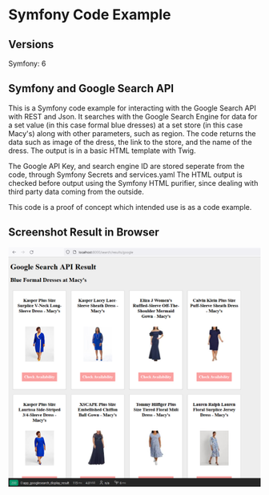 # Symfony Code Example

## Versions

Symfony: 6

## Symfony and Google Search API

This is a Symfony code example for interacting with the Google Search API with REST and Json. 
It searches with the Google Search Engine for data for a set value (in this case formal blue dresses) at a set store (in this case Macy's) along with other parameters, such as region. The code returns the data such as image of the dress, the link to the store, and the name of the dress. The output is in a basic HTML template with Twig.


The Google API Key, and search engine ID are stored seperate from the code, through Symfony Secrets and services.yaml
The HTML output is checked before output using the Symfony HTML purifier, since dealing with third party data coming from the outside.

This code is a proof of concept which intended use is as a code example. 

## Screenshot Result in Browser

![alt text](screenshot_code_example_symfony.png)
